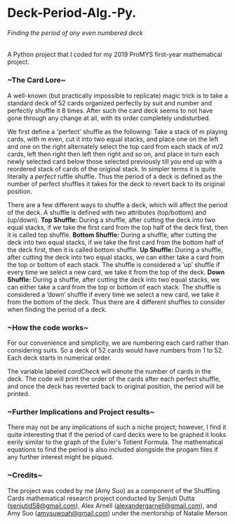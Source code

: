 # Deck-Period-Alg.-Py.
###### Finding the period of any even numbered deck
A Python project that I coded for my 2019 ProMYS first-year mathematical project. 

### ~The Card Lore~ 
A well-known (but practically impossible to replicate) magic trick is to take a standard deck of 52 cards organized perfectly by suit and number and perfectly shuffle it 8 times. After such the card deck seems to not have gone through any change at all, with its order completely undisturbed. 

We first define a 'perfect' shuffle as the following: Take a stack of m playing cards, with m even, cut it into two equal stacks, and place one on the left and one on the right alternately select the top card from each stack of m/2 cards, left then right then left then right and so on, and place in turn each newly selected card below those selected previously till you end up with a reordered stack of cards of the original stack. In simpler terms it is quite literally a *perfect* ruffle shuffle. 
Thus the period of a deck is defined as the number of perfect shuffles it takes for the deck to revert back to its original position. 

There are a few different ways to shuffle a deck, which will affect the period of the deck. 
A shuffle is defined with two attributes (top/bottom) and (up/down). 
**Top Shuffle:** During a shuffle, after cutting the deck into two equal stacks, if we take the first card from the top half of the deck first, then it is called top shuffle.
**Bottom Shuffle:** During a shuffle, after cutting the deck into two equal stacks, if we take the first card from the bottom half of the deck first, then it is called bottom shuffle.
**Up Shuffle:** During a shuffle, after cutting the deck into two equal stacks, we can either take a card from the top or bottom of each stack. The shuffle is considered a ‘up’ shuffle if every time we select a new card, we take it from the top of the deck. 
**Down Shuffle:** During a shuffle, after cutting the deck into two equal stacks, we can either take a card from the top or bottom of each stack. The shuffle is considered a ‘down’ shuffle if every time we select a new card, we take it from the bottom of the deck. 
Thus there are 4 different shuffles to consider when finding the period of a deck. 

### ~How the code works~
For our convenience and simplicity, we are numbering each card rather than considering suits. So a deck of 52 cards would have numbers from 1 to 52. Each deck starts in numerical order. 

The variable labeled *cardCheck* will denote the number of cards in the deck. The code will print the order of the cards after each perfect shuffle, and once the deck has reverted back to original position, the period will be printed. 

### ~Further Implications and Project results~ 
There may not be any implications of such a niche project; however, I find it quite interesting that if the period of card decks were to be graphed it looks eerily similar to the graph of the Euler's Totient Formula. The mathematical equations to find the period is also included alongside the progam files if any further interest might be piqued. 

### ~Credits~ 
The project was coded by me (Amy Suo) as a component of the Shuffling Cards mathematical research project conducted by Senjuti Dutta (senjutid58@gmail.com), Alex Arnell (alexandergarnell@gmail.com), and Amy Suo (amysuwoah@gmail.com) under the mentorship of Natalie Merson 


